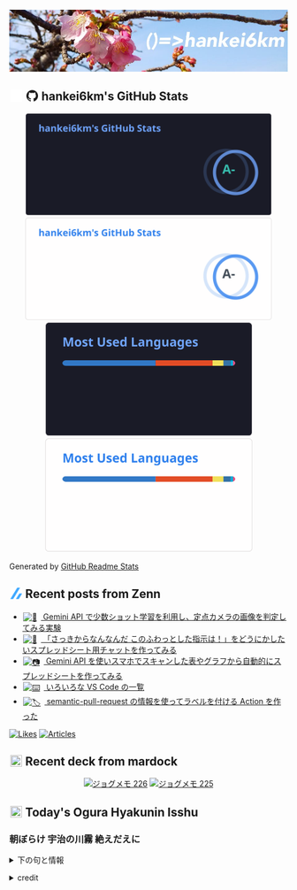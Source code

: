 <p align="center">

![()=>hankei6km](assets/images/header2.jpg)

</p>

<h2>
<img width="24" height="24" style="height:1em;width:1em;margin:0 0.05em 0 0.1em;vertical-align:-0.1em;"
 src="assets/images/github-dark.svg#gh-dark-mode-only" />
<img width="24" height="24" style="height:1em;width:1em;margin:0 0.05em 0 0.1em;vertical-align:-0.1em;"
 src="assets/images/github-light.svg#gh-light-mode-only" />
hankei6km's GitHub Stats
</h2>

<p align="center">

<img width="446" alt="hankei6km's GitHub stats" src="assets/images/stats-dark.svg#gh-dark-mode-only">
<img width="446" alt="hankei6km's GitHub stats" src="assets/images/stats-light.svg#gh-light-mode-only">
<img width="375" alt="Top Langs" src="assets/images/top-langs-dark.svg#gh-dark-mode-only">
<img width="375" alt="Top Langs" src="assets/images/top-langs-light.svg#gh-light-mode-only">

</p>

Generated by [GitHub Readme Stats](https://github.com/anuraghazra/github-readme-stats)

<h2>
<img width="24" height="24" style="width:1em; height:1em; margin: 0 .05em 0 .1em; vertical-align: -0.1em;" src="assets/images/zenn.svg">
Recent posts from Zenn
</h2>

<ul><li><a href="https://zenn.dev/hankei6km/articles/image-classification-with-gemini-few-shot-lerning"><img style="width:1.1em; height:1.1em; margin: 0 .5em 0 .1em; vertical-align: -0.1em;" width="18" height="18" alt="🗻" src="https://cdn.jsdelivr.net/gh/jdecked/twemoji@latest/assets/72x72/1f5fb.png"> Gemini API で少数ショット学習を利用し、定点カメラの画像を判定してみる実験</a></li><li><a href="https://zenn.dev/hankei6km/articles/chat-in-google-sheets-with-gemini-api"><img style="width:1.1em; height:1.1em; margin: 0 .5em 0 .1em; vertical-align: -0.1em;" width="18" height="18" alt="🐬" src="https://cdn.jsdelivr.net/gh/jdecked/twemoji@latest/assets/72x72/1f42c.png"> 「さっきからなんなんだ このふわっとした指示は！」をどうにかしたいスプレッドシート用チャットを作ってみる</a></li><li><a href="https://zenn.dev/hankei6km/articles/scanned-tables-to-spreadsheets-with-gemini-gas"><img style="width:1.1em; height:1.1em; margin: 0 .5em 0 .1em; vertical-align: -0.1em;" width="18" height="18" alt="📷" src="https://cdn.jsdelivr.net/gh/jdecked/twemoji@latest/assets/72x72/1f4f7.png"> Gemini API を使いスマホでスキャンした表やグラフから自動的にスプレッドシートを作ってみる</a></li><li><a href="https://zenn.dev/hankei6km/articles/vscode-variation"><img style="width:1.1em; height:1.1em; margin: 0 .5em 0 .1em; vertical-align: -0.1em;" width="18" height="18" alt="⌨️" src="https://cdn.jsdelivr.net/gh/jdecked/twemoji@latest/assets/72x72/2328.png"> いろいろな VS Code の一覧</a></li><li><a href="https://zenn.dev/hankei6km/articles/sem-pr-type-to-label"><img style="width:1.1em; height:1.1em; margin: 0 .5em 0 .1em; vertical-align: -0.1em;" width="18" height="18" alt="🏷️" src="https://cdn.jsdelivr.net/gh/jdecked/twemoji@latest/assets/72x72/1f3f7.png"> semantic-pull-request の情報を使ってラベルを付ける Action を作った</a></li></ul>

[![Likes](https://badgen.org/img/zenn/hankei6km/likes?style=flat)](https://zenn.dev/hankei6km)
[![Articles](https://badgen.org/img/zenn/hankei6km/articles?style=flat)](https://zenn.dev/hankei6km)

<h2>
<img width="24" height="24" style="width:1em; height:1em; margin: 0 .05em 0 .1em; vertical-align: -0.1em;" src="https://twemoji.maxcdn.com/v/13.1.0/72x72/1f5bc.png">
Recent deck from mardock
</h2>

<p align="center">
<a href="https://hankei6km.github.io/mardock/deck/2023-10-in-outdoor-226"><img alt="ジョグメモ 226" src="https://hankei6km.github.io/mardock/assets/deck/2023-10-in-outdoor-226/2023-10-in-outdoor-226.png" width="270" height="152"></a>
<a href="https://hankei6km.github.io/mardock/deck/2023-10-in-outdoor-225"><img alt="ジョグメモ 225" src="https://hankei6km.github.io/mardock/assets/deck/2023-10-in-outdoor-225/2023-10-in-outdoor-225.png" width="270" height="152"></a>

</p>

<h2>
<img width="24" height="24" style="width:1em; height:1em; margin: 0 .05em 0 .1em; vertical-align: -0.1em;" src="https://twemoji.maxcdn.com/v/13.1.0/72x72/1f38e.png">
Today's Ogura Hyakunin Isshu
</h2>

<h3>朝ぼらけ 宇治の川霧 絶えだえに</h3>
<p><details><summary>下の句と情報</summary><p>あらはれ渡る 瀬々の網代木</p><p>(あさぼらけ うぢのかはぎり たえだえに　あらはれわたる せぜのあじろぎ)</p><ul><li>歌人 - <a href="http://linkdata.org/resource/rdf1s6833i#kajin_064">http://linkdata.org/resource/rdf1s6833i#kajin_064</a></li><li>読札 - <a href="https://commons.wikimedia.org/wiki/File:Hyakuninisshu_064.jpg">https://commons.wikimedia.org/wiki/File:Hyakuninisshu_064.jpg</a></li><li>異なる記録形式 - <a href="http://linkdata.org/resource/rdf1s8931i#audio_nhk_064">http://linkdata.org/resource/rdf1s8931i#audio_nhk_064</a></li></ul></details></p>

<details>
<summary>credit</summary>

- Title: 小倉百人一首かるたデータ
- Author: [Nanako Takahashi](http://linkdata.org/user/tnanako)
- Source: http://linkdata.org/work/rdf1s6834i
- License: http://creativecommons.org/licenses/by/3.0/deed.ja

</details>

